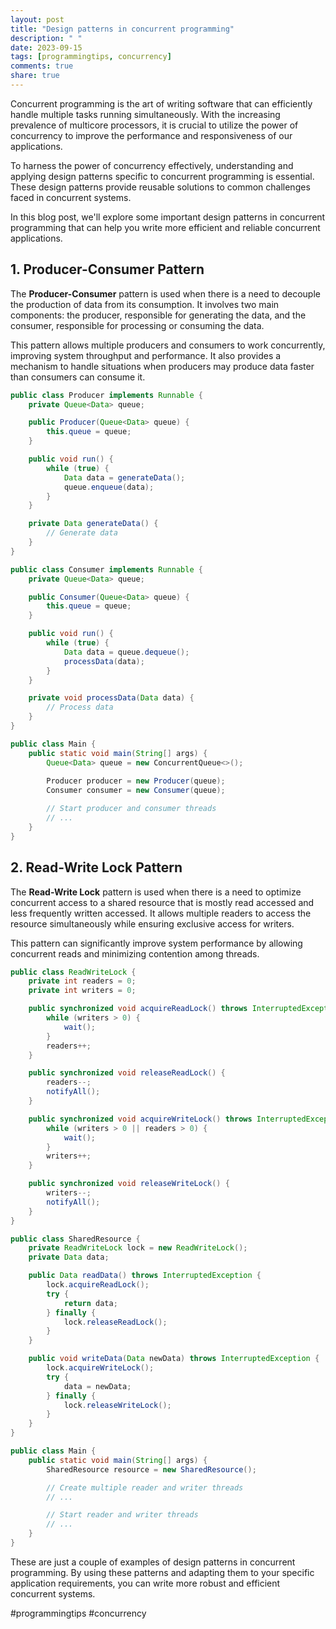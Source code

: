 ```yaml
---
layout: post
title: "Design patterns in concurrent programming"
description: " "
date: 2023-09-15
tags: [programmingtips, concurrency]
comments: true
share: true
---
```


Concurrent programming is the art of writing software that can efficiently handle multiple tasks running simultaneously. With the increasing prevalence of multicore processors, it is crucial to utilize the power of concurrency to improve the performance and responsiveness of our applications.

To harness the power of concurrency effectively, understanding and applying design patterns specific to concurrent programming is essential. These design patterns provide reusable solutions to common challenges faced in concurrent systems.

In this blog post, we'll explore some important design patterns in concurrent programming that can help you write more efficient and reliable concurrent applications.

## 1. Producer-Consumer Pattern

The **Producer-Consumer** pattern is used when there is a need to decouple the production of data from its consumption. It involves two main components: the producer, responsible for generating the data, and the consumer, responsible for processing or consuming the data.

This pattern allows multiple producers and consumers to work concurrently, improving system throughput and performance. It also provides a mechanism to handle situations when producers may produce data faster than consumers can consume it.

```java
public class Producer implements Runnable {
    private Queue<Data> queue;

    public Producer(Queue<Data> queue) {
        this.queue = queue;
    }

    public void run() {
        while (true) {
            Data data = generateData();
            queue.enqueue(data);
        }
    }

    private Data generateData() {
        // Generate data
    }
}

public class Consumer implements Runnable {
    private Queue<Data> queue;

    public Consumer(Queue<Data> queue) {
        this.queue = queue;
    }

    public void run() {
        while (true) {
            Data data = queue.dequeue();
            processData(data);
        }
    }

    private void processData(Data data) {
        // Process data
    }
}

public class Main {
    public static void main(String[] args) {
        Queue<Data> queue = new ConcurrentQueue<>();
        
        Producer producer = new Producer(queue);
        Consumer consumer = new Consumer(queue);

        // Start producer and consumer threads
        // ...
    }
}
```

## 2. Read-Write Lock Pattern

The **Read-Write Lock** pattern is used when there is a need to optimize concurrent access to a shared resource that is mostly read accessed and less frequently written accessed. It allows multiple readers to access the resource simultaneously while ensuring exclusive access for writers.

This pattern can significantly improve system performance by allowing concurrent reads and minimizing contention among threads.

```java
public class ReadWriteLock {
    private int readers = 0;
    private int writers = 0;

    public synchronized void acquireReadLock() throws InterruptedException {
        while (writers > 0) {
            wait();
        }
        readers++;
    }

    public synchronized void releaseReadLock() {
        readers--;
        notifyAll();
    }

    public synchronized void acquireWriteLock() throws InterruptedException {
        while (writers > 0 || readers > 0) {
            wait();
        }
        writers++;
    }

    public synchronized void releaseWriteLock() {
        writers--;
        notifyAll();
    }
}

public class SharedResource {
    private ReadWriteLock lock = new ReadWriteLock();
    private Data data;

    public Data readData() throws InterruptedException {
        lock.acquireReadLock();
        try {
            return data;
        } finally {
            lock.releaseReadLock();
        }
    }

    public void writeData(Data newData) throws InterruptedException {
        lock.acquireWriteLock();
        try {
            data = newData;
        } finally {
            lock.releaseWriteLock();
        }
    }
}

public class Main {
    public static void main(String[] args) {
        SharedResource resource = new SharedResource();

        // Create multiple reader and writer threads
        // ...

        // Start reader and writer threads
        // ...
    }
}
```

These are just a couple of examples of design patterns in concurrent programming. By using these patterns and adapting them to your specific application requirements, you can write more robust and efficient concurrent systems.

#programmingtips #concurrency